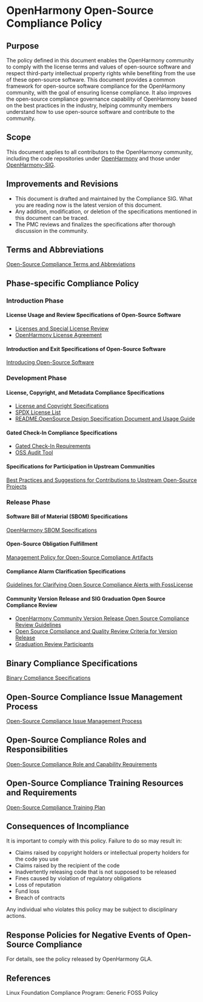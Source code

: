 # OpenHarmony Open-Source Compliance Policy

## Purpose

The policy defined in this document enables the OpenHarmony community to comply with the license terms and values of open-source software and respect third-party intellectual property rights while benefiting from the use of these open-source software. This document provides a common framework for open-source software compliance for the OpenHarmony community, with the goal of ensuring license compliance. It also improves the open-source compliance governance capability of OpenHarmony based on the best practices in the industry, helping community members understand how to use open-source software and contribute to the community.

## Scope

This document applies to all contributors to the OpenHarmony community, including the code repositories under [OpenHarmony](https://gitee.com/openharmony) and those under [OpenHarmony-SIG](https://gitee.com/openharmony-sig).

## Improvements and Revisions

- This document is drafted and maintained by the Compliance SIG. What you are reading now is the latest version of this document.
- Any addition, modification, or deletion of the specifications mentioned in this document can be traced.
- The PMC reviews and finalizes the specifications after thorough discussion in the community.

## Terms and Abbreviations

  [Open-Source Compliance Terms and Abbreviations]()

## Phase-specific Compliance Policy

### Introduction Phase

#### License Usage and Review Specifications of Open-Source Software

- [Licenses and Special License Review](licenses-and-special-license-review.md)
- [OpenHarmony License Agreement](https://gitee.com/openharmony#license-agreement)

#### Introduction and Exit Specifications of Open-Source Software

[Introducing Open-Source Software](introducing-open-source-software.md)

### Development Phase

#### License, Copyright, and Metadata Compliance Specifications

- [License and Copyright Specifications](license-and-copyright-specifications.md)
- [SPDX License List](https://spdx.dev/learn/handling-license-info/)
- [README.OpenSource Design Specification Document and Usage Guide](readme.opensource_design_specification_document_and_usage_guide.md)

#### Gated Check-In Compliance Specifications

- [Gated Check-In Requirements](https://gitee.com/openharmony/community/blob/master/sig/sig_qa/%E4%BB%A3%E7%A0%81%E9%97%A8%E7%A6%81%E8%A6%81%E6%B1%82.md#codecheck%E6%A3%80%E6%9F%A5)
- [OSS Audit Tool](https://gitee.com/openharmony-sig/tools_oat/blob/master/README.md)

#### Specifications for Participation in Upstream Communities

[Best Practices and Suggestions for Contributions to Upstream Open-Source Projects](best-practices-and-suggestions-for-contributions-to-upstream-open-source-projects.md)

### Release Phase

#### Software Bill of Material (SBOM) Specifications

[OpenHarmony SBOM Specifications](https://gitee.com/openharmony/community/blob/master/sig/sig_compliance/docs/OpenHarmony%E7%A4%BE%E5%8C%BASBOM%E8%A7%84%E8%8C%83.md)

#### Open-Source Obligation Fulfillment

[Management Policy for Open-Source Compliance Artifacts](management-policy-for-open-source-compliance-artifacts.md)

#### Compliance Alarm Clarification Specifications

[Guidelines for Clarifying Open Source Compliance Alerts with FossLicense](https://gitee.com/openharmony/community/blob/master/sig/sig_compliance/docs/FossLicense%E5%BC%80%E6%BA%90%E5%90%88%E8%A7%84%E5%91%8A%E8%AD%A6%E6%BE%84%E6%B8%85%E8%A7%84%E8%8C%83.md)

#### Community Version Release and SIG Graduation Open Source Compliance Review

- [OpenHarmony Community Version Release Open Source Compliance Review Guidelines](https://gitee.com/openharmony/community/blob/master/sig/sig_compliance/docs/OpenHarmony%E7%89%88%E6%9C%AC%E5%8F%91%E5%B8%83%E5%90%88%E8%A7%84%E9%A1%B9%E8%AF%84%E5%AE%A1%E8%A7%84%E8%8C%83.md#%E7%89%88%E6%9C%AC%E5%8F%91%E5%B8%83%E5%90%88%E8%A7%84%E8%AF%84%E5%AE%A1%E6%B5%81%E7%A8%8B)
- [Open Source Compliance and Quality Review Criteria for Version Release](https://gitee.com/openharmony/community/blob/master/sig/sig_qa/%E7%89%88%E6%9C%AC%E8%B4%A8%E9%87%8F%E8%A6%81%E6%B1%82.md)
- [Graduation Review Participants](https://gitee.com/openharmony/community/blob/master/sig/sig_qa/guidance_for_incubation_project_graduation.md#graduation-review-checklist)

## Binary Compliance Specifications

[Binary Compliance Specifications]()

## Open-Source Compliance Issue Management Process

[Open-Source Compliance Issue Management Process](open-source-compliance-issue-management.md)

## Open-Source Compliance Roles and Responsibilities

[Open-Source Compliance Role and Capability Requirements](https://gitee.com/openharmony/community/blob/master/sig/sig_compliance/docs/%E5%BC%80%E6%BA%90%E5%90%88%E8%A7%84%E8%A7%92%E8%89%B2%E8%81%8C%E8%B4%A3%E5%8F%8A%E8%83%BD%E5%8A%9B%E8%A6%81%E6%B1%82.md)

## Open-Source Compliance Training Resources and Requirements

[Open-Source Compliance Training Plan](https://gitee.com/openharmony/community/blob/master/sig/sig_compliance/docs/%E5%BC%80%E6%BA%90%E5%90%88%E8%A7%84%E5%9F%B9%E8%AE%AD%E8%AE%A1%E5%88%92.md)

## Consequences of Incompliance

It is important to comply with this policy. Failure to do so may result in:

- Claims raised by copyright holders or intellectual property holders for the code you use
- Claims raised by the recipient of the code
- Inadvertently releasing code that is not supposed to be released
- Fines caused by violation of regulatory obligations
- Loss of reputation
- Fund loss
- Breach of contracts

Any individual who violates this policy may be subject to disciplinary actions.

## Response Policies for Negative Events of Open-Source Compliance

For details, see the policy released by OpenHarmony GLA.

## References

Linux Foundation Compliance Program: Generic FOSS Policy

 <!--no_check--> 